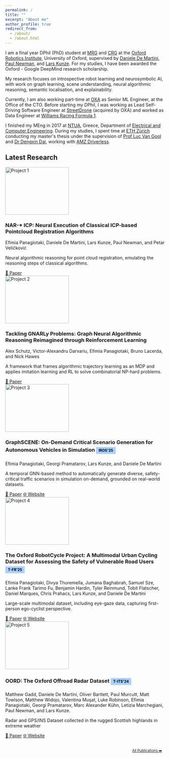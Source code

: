 ```yaml
---
permalink: /
title: ""
excerpt: "About me"
author_profile: true
redirect_from: 
  - /about/
  - /about.html
---
```


I am a final year DPhil (PhD) student at [MRG](https://ori.ox.ac.uk/labs/mobile-robotics-group/) and [CRG](https://ori.ox.ac.uk/labs/cognitive-robotics-group/) at the [Oxford Robotics Institute](https://ori.ox.ac.uk/), University of Oxford, supervised by [Daniele De Martini](https://scholar.google.com/citations?user=F7QcGh0AAAAJ&hl=en), [Paul Newman](https://scholar.google.com/citations?user=BtO5fTUAAAAJ&hl=en), and [Lars Kunze](https://scholar.google.co.uk/citations?user=TLC0azYAAAAJ&hl=en). For my studies, I have been awarded the Oxford - Google DeepMind research scholarship. 

My research focuses on introspective robot learning and neurosymbolic AI, with work on graph learning, scene understanding, neural algorithmic reasoning, semantic localisation, and explainability.

Currently, I am also working part-time at [OXA](https://oxa.tech/) as Senior ML Engineer, at the Office of the CTO. Before starting my DPhil, I was working as Lead Self-Driving Software Engineer at [StreetDrone](https://www.streetdrone.com/) (acquired by OXA) and worked as Data Engineer at [Williams Racing Formula 1](https://www.williamsf1.com/).

I finished my MEng in 2017 at [NTUA](https://www.ntua.gr/en/), Greece, Department of [Electrical and Computer Engineering](https://www.ece.ntua.gr/en). During my studies, I spent time at [ETH Zürich](https://ethz.ch/en.html) conducting my master's thesis under the supervision of [Prof Luc Van Gool](https://scholar.google.co.uk/citations?user=TwMib_QAAAAJ&hl=en) and [Dr Dengxin Dai](https://scholar.google.co.uk/citations?user=T51W57YAAAAJ&hl=en), working with [AMZ Driverless](https://www.amzracing.ch/en).



## Latest Research

<div class="research-section">
  
  <!-- Project 1 -->
  <div class="research-project">
    <div class="project-image">
      <img src="{{ base_path }}/images/nar.jpg" alt="Project 1" style="width: 200px; height: 150px; object-fit: contain;">
    </div>
    <div class="project-content">
      <h3>NAR-* ICP: Neural Execution of Classical ICP-based Pointcloud Registration Algorithms</h3>
      <p>Efimia Panagiotaki, Daniele De Martini, Lars Kunze, Paul Newman, and Petar Veličković</p>
      <p>Neural algorithmic reasoning for point cloud registration, emulating the reasoning steps of classical algorithms.</p>
      <div class="project-links">
        <a href="https://arxiv.org/abs/2410.11031" class="btn btn--primary">📄 Paper</a>
      </div>
    </div>
  </div>

<!-- Project 2 -->
  <div class="research-project">
    <div class="project-image">
      <img src="{{ base_path }}/images/gnarly.png" alt="Project 2" style="width: 200px; height: 150px; object-fit: contain;">
    </div>
    <div class="project-content">
      <h3>Tackling GNARLy Problems: Graph Neural Algorithmic Reasoning Reimagined through Reinforcement Learning</h3>
      <p>Alex Schutz, Victor-Alexandru Darvariu, Efimia Panagiotaki, Bruno Lacerda, and Nick Hawes</p>
      <p>A framework that frames algorithmic trajectory learning as an MDP and applies imitation learning and RL to solve combinatorial NP-hard problems.</p>
      <div class="project-links">
        <a href="https://arxiv.org/abs/2509.18930" class="btn btn--primary">📄 Paper</a>
      </div>
    </div>
  </div>

  <!-- Project 3 -->
  <div class="research-project">
    <div class="project-image">
      <img src="{{ base_path }}/images/graphscene/graphscene_combo.png" alt="Project 3" style="width: 200px; height: 150px; object-fit: contain;">
    </div>
    <div class="project-content">
      <h3>GraphSCENE: On-Demand Critical Scenario Generation for Autonomous Vehicles in Simulation    
      <div style="display: inline-block; background-color: #aad2ffff; color: black; padding: 4px 8px; font-size: 0.7em; margin: 5px 0; font-weight: bold;">IROS'25</div></h3>
      <p>Efimia Panagiotaki, Georgi Pramatarov, Lars Kunze, and Daniele De Martini</p>
      <p>A temporal GNN-based method to automatically generate diverse, safety-critical traffic scenarios in simulation on-demand, grounded on real-world datasets.</p>
      <div class="project-links">
        <a href="https://arxiv.org/abs/2410.13514" class="btn btn--primary">📄 Paper</a>
        <a href="https://efimiap.github.io/graphscene/" class="btn btn--info">🌐 Website</a>
      </div>
    </div>
  </div>

  <!-- Project 4 -->
  <div class="research-project">
    <div class="project-image">
      <img src="{{ base_path }}/images/rc.png" alt="Project 4" style="width: 200px; height: 150px; object-fit: contain;">
    </div>
    <div class="project-content">
      <h3>The Oxford RobotCycle Project: A Multimodal Urban Cycling Dataset for Assessing the Safety of Vulnerable Road Users   
      <div style="display: inline-block; background-color: #aad2ffff; color: black; padding: 4px 8px; font-size: 0.7em; margin: 5px 0; font-weight: bold;">T-FR'25</div></h3>
      <p>Efimia Panagiotaki, Divya Thuremella, Jumana Baghabrah, Samuel Sze, Lanke Frank Tarimo Fu, Benjamin Hardin, Tyler Reinmund, Tobit Flatscher, Daniel Marques, Chris Prahacs, Lars Kunze, and Daniele De Martini</p>
      <p>Large-scale multimodal dataset, including eye-gaze data, capturing first-person ego-cyclist perspective.</p>
      <div class="project-links">
        <a href="https://ieeexplore.ieee.org/abstract/document/10981746/" class="btn btn--primary">📄 Paper</a>
        <a href="https://ori-mrg.github.io/robotcycle-dataset/" class="btn btn--info">🌐 Website</a>
      </div>
    </div>
  </div>

  <!-- Project 5 -->
  <div class="research-project">
    <div class="project-image">
      <img src="{{ base_path }}/images/oord.png" alt="Project 5" style="width: 200px; height: 150px; object-fit: contain;">
    </div>
    <div class="project-content">
      <h3>OORD: The Oxford Offroad Radar Dataset   
      <div style="display: inline-block; background-color: #aad2ffff; color: black; padding: 4px 8px; font-size: 0.7em; margin: 5px 0; font-weight: bold;">T-ITS'24</div></h3>
      <p>Matthew Gadd, Daniele De Martini, Oliver Bartlett, Paul Murcutt, Matt Towlson, Matthew Widojo, Valentina Muşat, Luke Robinson, Efimia Panagiotaki, Georgi Pramatarov, Marc Alexander Kühn, Letizia Marchegiani, Paul Newman, and Lars Kunze.</p>
      <p>Radar and GPS/INS Dataset collected in the rugged Scottish highlands in extreme weather</p>
      <div class="project-links">
        <a href="https://ieeexplore.ieee.org/abstract/document/10648882" class="btn btn--primary">📄 Paper</a>
        <a href="https://oxford-robotics-institute.github.io/oord-dataset/" class="btn btn--info">🌐 Website</a>
      </div>
    </div>
  </div>


  <!-- Project 6
  <div class="research-project">
    <div class="project-image">
      <img src="{{ base_path }}/images/semgat.png" alt="Project 6" style="width: 200px; height: 150px; object-fit: contain;">
    </div>
    <div class="project-content">
      <h3>Sem-gat: Explainable semantic pose estimation using learned graph attention
      <div style="display: inline-block; background-color: #aad2ffff; color: black; padding: 4px 8px; font-size: 0.7em; margin: 5px 0; font-weight: bold;">ICAR'23</div></h3>
      <p>Efimia Panagiotaki, Daniele De Martini, Georgi Pramatarov, Matthew Gadd, and Lars Kunze</p>
      <p>A lightweight GNN-based method that leverages semantic and geometric cues with cross-graph attention to enable efficient, accurate, and introspective point cloud registration.</p>
      <div class="project-links">
        <a href="https://ieeexplore.ieee.org/abstract/document/10407013" class="btn btn--primary">📄 Paper</a>
      </div>
    </div>
  </div> -->

  <!-- Project 7
  <div class="research-project">
    <div class="project-image">
      <img src="{{ base_path }}/images/explainability.png" alt="Project 7" style="width: 200px; height: 150px; object-fit: contain;">
    </div>
    <div class="project-content">
            <h3>Semantic interpretation and validation of graph attention-based explanations for GNN models
      <div style="display: inline-block; background-color: #aad2ffff; color: black; padding: 4px 8px; font-size: 0.7em; margin: 5px 0; font-weight: bold;">ICAR'23</div></h3>
      <p>Efimia Panagiotaki, Daniele De Martini, and Lars Kunze</p>
      <p>A methodology for evaluating the accuracy of using attention weights as feature importance indicators.</p>
      <div class="project-links">
        <a href="https://ieeexplore.ieee.org/abstract/document/10407013" class="btn btn--primary">📄 Paper</a>
      </div>
    </div>
  </div> -->

  <!-- View All Button -->
  <div style="text-align: right; margin-top: 30px;">
    <a href="{{ base_path }}/publications/" class="btn btn--primary" style="padding: 6px 10px; font-size: 0.8em;"> All Publications ➡️</a>
  </div>

</div>




